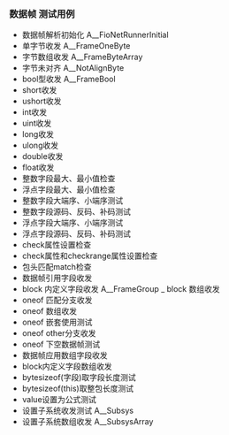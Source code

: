 ﻿### 数据帧 测试用例

- 数据帧解析初始化 A__FioNetRunnerInitial
- 单字节收发 A__FrameOneByte
- 字节数组收发 A__FrameByteArray
- 字节未对齐 A__NotAlignByte
- bool型收发 A__FrameBool
- short收发
- ushort收发
- int收发
- uint收发
- long收发
- ulong收发
- double收发
- float收发
- 整数字段最大、最小值检查
- 浮点字段最大、最小值检查
- 整数字段大端序、小端序测试
- 整数字段源码、反码、补码测试
- 浮点字段大端序、小端序测试
- 浮点字段源码、反码、补码测试
- check属性设置检查
- check属性和checkrange属性设置检查
- 包头匹配match检查
- 数据帧引用字段收发
- block 内定义字段收发 A__FrameGroup
_ block 数组收发
- oneof 匹配分支收发
- oneof 数组收发
- oneof 嵌套使用测试
- oneof other分支收发
- oneof 下空数据帧测试
- 数据帧应用数组字段收发
- block内定义字段数组收发
- bytesizeof(字段)取字段长度测试
- bytesizeof(this)取整包长度测试
- value设置为公式测试
- 设置子系统收发测试 A__Subsys
- 设置子系统数组收发 A__SubsysArray




